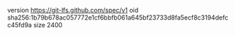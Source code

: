 version https://git-lfs.github.com/spec/v1
oid sha256:1b79b678ac057772e1cf6bbfb061a645bf23733d8fa5ecf8c3194defcc45fd9a
size 2400

